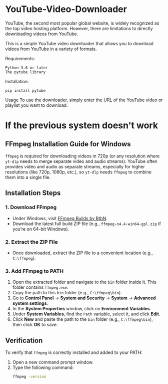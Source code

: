 # YouTube-Video-Downloader

YouTube, the second most popular global website, is widely recognized as the top video hosting platform. However, there are limitations to directly downloading videos from YouTube.

This is a simple YouTube video downloader that allows you to download videos from YouTube in a variety of formats.

Requirements:

    Python 3.6 or later
    The pytube library
Installation:

    pip install pytube

Usage
To use the downloader, simply enter the URL of the YouTube video or playlist you want to download.


# If the previous system doesn't work

## FFmpeg Installation Guide for Windows

`ffmpeg` is required for downloading videos in 720p (or any resolution where `yt-dlp` needs to merge separate video and audio streams). YouTube often provides video and audio as separate streams, especially for higher resolutions (like 720p, 1080p, etc.), so `yt-dlp` needs `ffmpeg` to combine them into a single file.

## Installation Steps



### 1. Download FFmpeg

- Under Windows, visit [FFmpeg Builds by BtbN](https://github.com/BtbN/FFmpeg-Builds/releases).
- Download the latest full build ZIP file (e.g., `ffmpeg-n4.4-win64-gpl.zip` if you’re on 64-bit Windows).

### 2. Extract the ZIP File

- Once downloaded, extract the ZIP file to a convenient location (e.g., `C:\ffmpeg`).

### 3. Add FFmpeg to PATH

1. Open the extracted folder and navigate to the `bin` folder inside it. This folder contains `ffmpeg.exe`.
2. Copy the path to this `bin` folder (e.g., `C:\ffmpeg\bin`).
3. Go to **Control Panel** → **System and Security** → **System** → **Advanced system settings**.
4. In the **System Properties** window, click on **Environment Variables**.
5. Under **System Variables**, find the `Path` variable, select it, and click **Edit**.
6. Click **New** and paste the path to the `bin` folder (e.g., `C:\ffmpeg\bin`), then click **OK** to save.

## Verification

To verify that `ffmpeg` is correctly installed and added to your PATH:

1. Open a new command prompt window.
2. Type the following command:
   ```bash
   ffmpeg -version

